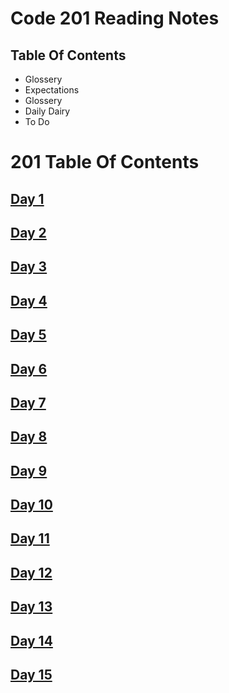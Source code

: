 # Code 201 Reading Notes


## Table Of Contents
<ul>
  <li> Glossery </li>
  <li> Expectations </li>
  <li> Glossery </li>
  <li> Daily Dairy </li>
  <li> To Do</li>
</ul>

# 201 Table Of Contents

## [Day 1](Class-01.md)

## [Day 2](ReadingNotes_201/Class_02.md)

## [Day 3](ReadingNotes_201/Class_03.md)

## [Day 4](ReadingNotes_201/Class_04.md)

## [Day 5](ReadingNotes_201/Class_05.md)

## [Day 6](ReadingNotes_201/Class_06.md)

## [Day 7](ReadingNotes_201/Class_07.md)

## [Day 8](ReadingNotes_201/Class_08.md)

## [Day 9](ReadingNotes_201/Class_09.md)

## [Day 10](ReadingNotes_201/Class_10.md)

## [Day 11](ReadingNotes_201/Class_11.md)

## [Day 12](ReadingNotes_201/Class_12.md)

## [Day 13](ReadingNotes_201/Class_13.md)

## [Day 14](ReadingNotes_201/Class_14.md)

## [Day 15](ReadingNotes_201/Class_15.md)


